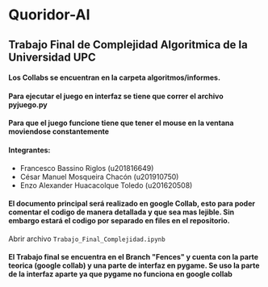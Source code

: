 # Quoridor-AI
## Trabajo Final de Complejidad Algoritmica de la Universidad UPC
#### Los Collabs se encuentran en la carpeta algoritmos/informes.
#### Para ejecutar el juego en interfaz se tiene que correr el archivo pyjuego.py
#### Para que el juego funcione tiene que tener el mouse en la ventana moviendose constantemente
#### Integrantes: 
* Francesco Bassino Riglos (u201816649)
* César Manuel Mosqueira Chacón (u201910750)
* Enzo Alexander Huacacolque Toledo (u201620508)
#### El documento principal será realizado en google Collab, esto para poder comentar el codigo de manera detallada y que sea mas lejible. Sin embargo estará el codigo por separado en files en el repositorio.
Abrir archivo `Trabajo_Final_Complejidad.ipynb`
#### El Trabajo final se encuentra en el Branch "Fences" y cuenta con la parte teorica (google collab) y una parte de interfaz en pygame. Se uso la parte de la interfaz aparte ya que pygame no funciona en google collab

